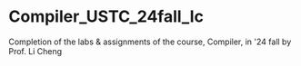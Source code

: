 # Compiler_USTC_24fall_lc
Completion of the labs &amp; assignments of the course, Compiler, in '24 fall by Prof. Li Cheng
